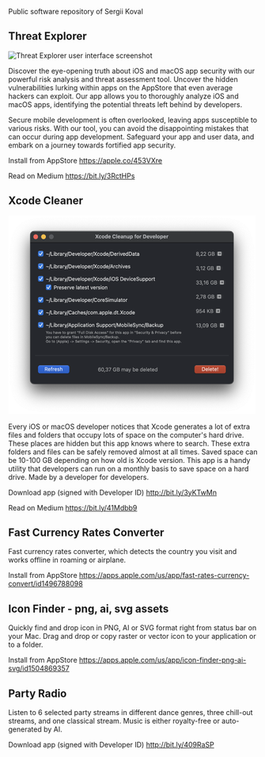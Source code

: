 Public software repository of Sergii Koval

## Threat Explorer
<img src="https://jimdo-storage.freetls.fastly.net/image/398441657/9e829d64-110d-4f4b-ae6a-979322c79ba5.png?quality=80,90&auto=webp&disable=upscale&width=1024&height=669&trim=75,0,72,0" alt="Threat Explorer user interface screenshot" style="height: 315px; width:500px;"/>

Discover the eye-opening truth about iOS and macOS app security with our powerful risk analysis and threat assessment tool. Uncover the hidden vulnerabilities lurking within apps on the AppStore that even average hackers can exploit. Our app allows you to thoroughly analyze iOS and macOS apps, identifying the potential threats left behind by developers.

Secure mobile development is often overlooked, leaving apps susceptible to various risks. With our tool, you can avoid the disappointing mistakes that can occur during app development. Safeguard your app and user data, and embark on a journey towards fortified app security.

Install from AppStore https://apple.co/453VXre

Read on Medium https://bit.ly/3RctHPs


## Xcode Cleaner
<img src="https://github.com/kovallux/software/raw/main/Xcode%20Cleanup/screenshot1.png" alt="Xcode Cleaner user interface screenshot" style="height: 400px; width:500px;"/>

Every iOS or macOS developer notices that Xcode generates a lot of extra files and folders that occupy lots of space on the computer's hard drive. These places are hidden but this app knows where to search. These extra folders and files can be safely removed almost at all times. Saved space can be 10-100 GB depending on how old is Xcode version.
This app is a handy utility that developers can run on a monthly basis to save space on a hard drive. Made by a developer for developers.

Download app (signed with Developer ID) http://bit.ly/3yKTwMn

Read on Medium https://bit.ly/41Mdbb9


## Fast Currency Rates Converter

Fast currency rates converter, which detects the country you visit and works offline in roaming or airplane.

Install from AppStore https://apps.apple.com/us/app/fast-rates-currency-convert/id1496788098

## Icon Finder - png, ai, svg assets

Quickly find and drop icon in PNG, AI or SVG format right from status bar on your Mac. Drag and drop or copy raster or vector icon to your application or to a folder.

Install from AppStore https://apps.apple.com/us/app/icon-finder-png-ai-svg/id1504869357

## Party Radio

Listen to 6 selected party streams in different dance genres, three chill-out streams, and one classical stream.
Music is either royalty-free or auto-generated by AI.

Download app (signed with Developer ID) http://bit.ly/409RaSP
